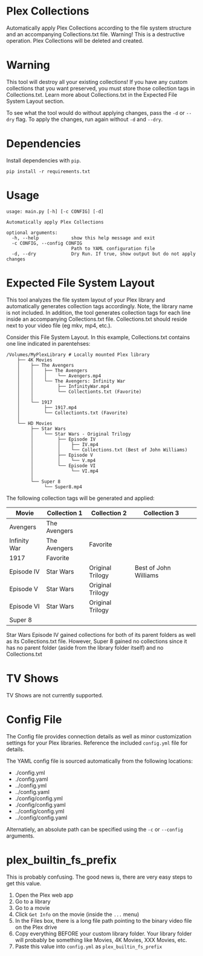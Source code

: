 # Plex Collections

Automatically apply Plex Collections according to the file system structure and an accompanying Collections.txt file. Warning! This is a destructive operation. Plex Collections will be deleted and created.


# Warning
This tool will destroy all your existing collections! If you have any custom collections that you want preserved, you must store those collection tags in Collections.txt. Learn more about Collections.txt in the Expected File System Layout section.

To see what the tool would do without applying changes, pass the `-d` or `--dry` flag. To apply the changes, run again without `-d` and `--dry`.


# Dependencies

Install dependencies with `pip`.

`pip install -r requirements.txt`

# Usage

```
usage: main.py [-h] [-c CONFIG] [-d]

Automatically apply Plex Collections

optional arguments:
  -h, --help            show this help message and exit
  -c CONFIG, --config CONFIG
                        Path to YAML configuration file
  -d, --dry             Dry Run. If true, show output but do not apply changes
```


# Expected File System Layout

This tool analyzes the file system layout of your Plex library and automatically generates collection tags accordingly. Note, the library name is not included. In addition, the tool generates collection tags for each line inside an accompanying Collections.txt file. Collections.txt should reside next to your video file (eg mkv, mp4, etc.).

Consider this File System Layout. In this example, Collections.txt contains one line indicated in parentehses:

```
/Volumes/MyPlexLibrary # Locally mounted Plex library
    ├── 4K Movies
    │    ├── The Avengers
    │    │    ├── The Avengers
    │    │    │    └── Avengers.mp4
    │    │    └── The Avengers: Infinity War
    │    │         ├── InfinityWar.mp4
    │    │         └── Collectionts.txt (Favorite)
    │    │
    │    └── 1917
    │         ├── 1917.mp4
    │         └── Collectionts.txt (Favorite)
    │
    └── HD Movies
         ├── Star Wars
         │    └── Star Wars - Original Trilogy
         │         ├── Episode IV
         │         │    ├── IV.mp4
         │         │    └── Collections.txt (Best of John Williams)
         │         ├── Episode V
         │         │    └── V.mp4
         │         └── Episode VI
         │              └── VI.mp4
         │
         └── Super 8
              └── Super8.mp4
```

The following collection tags will be generated and applied:

| Movie        | Collection 1 | Collection 2     | Collection 3          |   |
|--------------|--------------|------------------|-----------------------|---|
| Avengers     | The Avengers |                  |                       |   |
| Infinity War | The Avengers | Favorite         |                       |   |
| 1917         | Favorite     |                  |                       |   |
| Episode IV   | Star Wars    | Original Trilogy | Best of John Williams |   |
| Episode V    | Star Wars    | Original Trilogy |                       |   |
| Episode VI   | Star Wars    | Original Trilogy |                       |   |
| Super 8      |              |                  |                       |   |


Star Wars Episode IV gained collections for both of its parent folders as well as its Collections.txt file. However, Super 8 gained no collections since it has no parent folder (aside from the library folder itself) and no Collections.txt


# TV Shows

TV Shows are not currently supported.


# Config File

The Config file provides connection details as well as minor customization settings for your Plex libraries. Reference the included `config.yml` file for details.

The YAML config file is sourced automatically from the following locations:
- ./config.yml
- ./config.yaml
- ../config.yml
- ../config.yaml
- ./config/config.yml
- ./config/config.yaml
- ../config/config.yml
- ../config/config.yaml

Alternatiely, an absolute path can be specified using the `-c` or `--config` arguments.


# plex_builtin_fs_prefix

This is probably confusing. The good news is, there are very easy steps to get this value.

1. Open the Plex web app
2. Go to a library
3. Go to a movie
4. Click `Get Info` on the movie (inside the `...` menu)
5. In the Files box, there is a long file path pointing to the binary video file on the Plex drive
6. Copy everything BEFORE your custom library folder. Your library folder will probably be something like Movies, 4K Movies, XXX Movies, etc.
7. Paste this value into `config.yml` as `plex_builtin_fs_prefix`